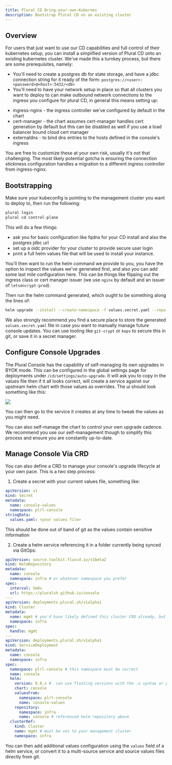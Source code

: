 ```yaml
---
title: Plural CD Bring-your-own-Kubernes
description: Bootstrap Plural CD on an existing cluster
---
```


## Overview

For users that just want to use our CD capabilities and full control of their kubernetes setup, you can install a simplified version of Plural CD onto an existing kubernetes cluster. We've made this a turnkey process, but there are some prerequisites, namely:

- You'll need to create a postgres db for state storage, and have a jdbc connection string for it ready of the form: `postgres://<user>:<password>@<host>:5432/<db>`
- You'll need to have your network setup in place so that all clusters you want to deploy to can make outbound network connections to the ingress you configure for plural CD, in general this means setting up:

* ingress-nginx - the ingress controller we've configured by default in the chart
* cert-manager - the chart assumes cert-manager handles cert generation by default but this can be disabled as well if you use a load balancer bound cloud cert manager
* externaldns - to bind dns entries to the hosts defined in the console's ingress

You are free to customize these at your own risk, usually it's not that challenging. The most likely potential gotcha is ensuring the connection stickiness configuration handles a migration to a different ingress controller from ingress-nginx.

## Bootstrapping

Make sure your kubeconfig is pointing to the management cluster you want to deploy to, then run the following:

```sh
plural login
plural cd control-plane
```

This will do a few things:

- ask you for basic configuration like fqdns for your CD install and also the postgres jdbc url
- set up a oidc provider for your cluster to provide secure user login
- print a full helm values file that will be used to install your instance.

You'll then want to run the helm command we provide to you, you have the option to inspect the values we've generated first, and also you can add some last mile configuration here. This can be things like flipping out the ingress class or cert manager issuer (we use `nginx` by default and an issuer of `letsencrypt-prod`).

Then run the helm command generated, which ought to be something along the lines of:

```sh
helm upgrade --install --create-namespace -f values.secret.yaml --repo https://pluralsh.github.io/console console console -n plrl-console
```

We also strongly recommend you find a secure place to store the generated `values.secret.yaml` file in case you want to manually manage future console updates. You can use tooling like `git-crypt` or `kops` to secure this in git, or save it in a secret manager.

## Configure Console Upgrades

The Plural Console has the capability of self-managing its own upgrades in BYOK mode. This can be configured in the global settings page for deployments under `/cd/settings/auto-upgrade`. It will ask you to copy in the values file then if it all looks correct, will create a service against our upstream helm chart with those values as overrides. The ui should look something like this:

![](/assets/deployments/auto-upgrade.png)

You can then go to the service it creates at any time to tweak the values as you might need.

You can also self-manage the chart to control your own upgrade cadence. We recommend you use our self-management though to simplify this process and ensure you are constantly up-to-date.

## Manage Console Via CRD

You can also define a CRD to manage your console's upgrade lifecycle at your own pace. This is a two step process:

1. Create a secret with your current values file, something like:

```yaml
apiVersion: v1
kind: Secret
metadata:
  name: console-values
  namespace: plrl-console
stringData:
  values.yaml: <your values file>
```

This should be done out of band of git as the values contain sensitive information

2. Create a helm service referencing it in a folder currently being synced via GitOps:

```yaml
apiVersion: source.toolkit.fluxcd.io/v1beta2
kind: HelmRepository
metadata:
  name: console
  namespace: infra # or whatever namespace you prefer
spec:
  interval: 5m0s
  url: https://pluralsh.github.io/console
---
apiVersion: deployments.plural.sh/v1alpha1
kind: Cluster
metadata:
  name: mgmt # you'd have likely defined this cluster CRD already, but provided here for completeness
  namespace: infra
spec:
  handle: mgmt
---
apiVersion: deployments.plural.sh/v1alpha1
kind: ServiceDeployment
metadata:
  name: console
  namespace: infra
spec:
  namespace: plrl-console # this namespace must be correct
  name: console
  helm:
    version: 0.8.x #  can use floating versions with the .x syntax or pin to specific versions and automate w/ renovate
    chart: console
    valuesFrom:
      namespace: plrl-console
      name: console-values
    repository:
      namespace: infra
      name: console # referenced helm repository above
  clusterRef:
    kind: Cluster
    name: mgmt # must be set to your management cluster
    namespace: infra
```

You can then add additional values configuration using the `values` field of a helm service, or convert it to a multi-source service and source values files directly from git.
